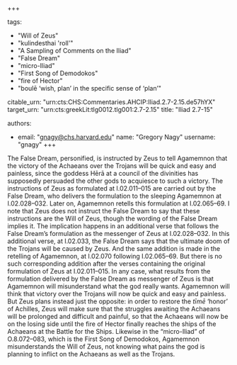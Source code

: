 +++

tags:
- "Will of Zeus"
- "kulindesthai &#39;roll&#39;"
- "A Sampling of Comments on the Iliad"
- "False Dream"
- "micro-Iliad"
- "First Song of Demodokos"
- "fire of Hector"
- "boulē ‘wish, plan’ in the specific sense of ‘plan’"

citable_urn: "urn:cts:CHS:Commentaries.AHCIP:Iliad.2.7-2.15.de57hYX"
target_urn: "urn:cts:greekLit:tlg0012.tlg001:2.7-2.15"
title: "Iliad 2.7-15"

authors:
- email: "gnagy@chs.harvard.edu"
  name: "Gregory Nagy"
  username: "gnagy"
+++

<p>The False Dream, personified, is instructed by Zeus to tell Agamemnon that the victory of the Achaeans over the Trojans will be quick and easy and painless, since the goddess Hērā at a council of the divinities has supposedly persuaded the other gods to acquiesce to such a victory. The instructions of Zeus as formulated at I.02.011–015 are carried out by the False Dream, who delivers the formulation to the sleeping Agamemnon at I.02.028–032. Later on, Agamemnon retells this formulation at I.02.065–69. I note that Zeus does not instruct the False Dream to say that these instructions are the Will of Zeus, though the wording of the False Dream implies it. The implication happens in an additional verse that follows the False Dream’s formulation as the messenger of Zeus at I.02.028–032. In this additional verse, at I.02.033, the False Dream says that the ultimate doom of the Trojans will be caused by Zeus. And the same addition is made in the retelling of Agamemnon, at I.02.070 following I.02.065–69. But there is no such corresponding addition after the verses containing the original formulation of Zeus at I.02.011–015. In any case, what results from the formulation delivered by the False Dream as messenger of Zeus is that Agamemnon will misunderstand what the god really wants. Agamemnon will think that victory over the Trojans will now be quick and easy and painless. But Zeus plans instead just the opposite: in order to restore the <em>tīmē</em> ‘honor’ of Achilles, Zeus will make sure that the struggles awaiting the Achaeans will be prolonged and difficult and painful, so that the Achaeans will now be on the losing side until the fire of Hector finally reaches the ships of the Achaeans at the Battle for the Ships. Likewise in the “micro-Iliad” of O.8.072–083, which is the First Song of Demodokos, Agamemnon misunderstands the Will of Zeus, not knowing what pains the god is planning to inflict on the Achaeans as well as the Trojans.  </p>